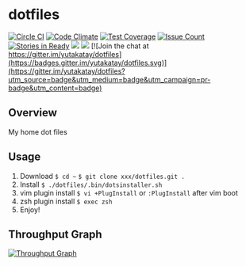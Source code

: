 dotfiles
===========

[![Circle CI](https://circleci.com/gh/yutakatay/dotfiles.svg?style=shield&circle-token=ad0dde00aa79d62e4d8becd310868691b0e82995)](https://circleci.com/gh/yutakatay/dotfiles)
[![Code Climate](https://codeclimate.com/github/yutakatay/dotfiles/badges/gpa.svg)](https://codeclimate.com/github/yutakatay/dotfiles)
[![Test Coverage](https://codeclimate.com/github/yutakatay/dotfiles/badges/coverage.svg)](https://codeclimate.com/github/yutakatay/dotfiles/coverage)
[![Issue Count](https://codeclimate.com/github/yutakatay/dotfiles/badges/issue_count.svg)](https://codeclimate.com/github/yutakatay/dotfiles)
[![Stories in Ready](https://badge.waffle.io/yutakatay/dotfiles.svg?label=ready&title=Ready)](http://waffle.io/yutakatay/dotfiles)
![](http://img.shields.io/badge/license-MIT-blue.svg)
![](https://img.shields.io/badge/OS-ubuntu%2Fcent%2Farch-blue.svg)
[![Join the chat at https://gitter.im/yutakatay/dotfiles](https://badges.gitter.im/yutakatay/dotfiles.svg)](https://gitter.im/yutakatay/dotfiles?utm_source=badge&utm_medium=badge&utm_campaign=pr-badge&utm_content=badge)


Overview
---------

My home dot files


Usage
---------

1. Download
`$ cd ~`
`$ git clone xxx/dotfiles.git .`
3. Install
`$ ./dotfiles/.bin/dotsinstaller.sh`
4. vim plugin install
`$ vi +PlugInstall` or `:PlugInstall` after vim boot
5. zsh plugin install
`$ exec zsh`
6. Enjoy!


Throughput Graph
---------
[![Throughput Graph](https://graphs.waffle.io/yutakatay/dotfiles/throughput.svg)](https://waffle.io/yutakatay/dotfiles/metrics)

